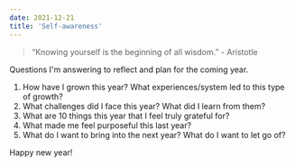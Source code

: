```yaml
---
date: 2021-12-21
title: 'Self-awareness'
---
```


> “Knowing yourself is the beginning of all wisdom.” - Aristotle

Questions I'm answering to reflect and plan for the coming year.

1. How have I grown this year? What experiences/system led to this type of growth?
2. What challenges did I face this year? What did I learn from them?
3. What are 10 things this year that I feel truly grateful for?
4. What made me feel purposeful this last year?
5. What do I want to bring into the next year? What do I want to let go of?

Happy new year!
